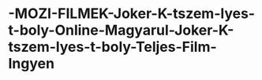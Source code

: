 # -MOZI-FILMEK-Joker-K-tszem-lyes-t-boly-Online-Magyarul-Joker-K-tszem-lyes-t-boly-Teljes-Film-Ingyen